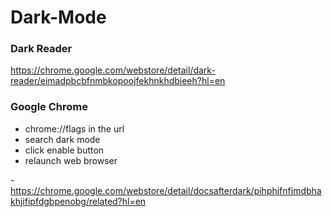 # Dark-Mode

### Dark Reader

https://chrome.google.com/webstore/detail/dark-reader/eimadpbcbfnmbkopoojfekhnkhdbieeh?hl=en

### Google Chrome

- chrome://flags in the url
- search dark mode
- click enable button
- relaunch web browser

-https://chrome.google.com/webstore/detail/docsafterdark/pihphjfnfjmdbhakhjifipfdgbpenobg/related?hl=en

